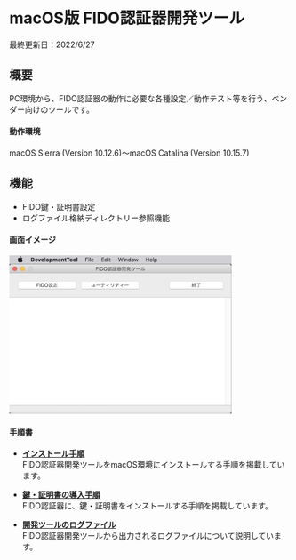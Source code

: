 # macOS版 FIDO認証器開発ツール

最終更新日：2022/6/27

## 概要
PC環境から、FIDO認証器の動作に必要な各種設定／動作テスト等を行う、ベンダー向けのツールです。

#### 動作環境
macOS Sierra (Version 10.12.6)〜macOS Catalina (Version 10.15.7)

## 機能
* FIDO鍵・証明書設定
* ログファイル格納ディレクトリー参照機能

#### 画面イメージ
<img src="assets08/0001.jpg" width="400">

#### 手順書

- <b>[インストール手順](../../MaintenanceTool/macOSApp/DEVTOOLINST.md)</b><br>
FIDO認証器開発ツールをmacOS環境にインストールする手順を掲載しています。

- <b>[鍵・証明書の導入手順](../../MaintenanceTool/macOSApp/ATTESTATION.md)</b><br>
FIDO認証器に、鍵・証明書をインストールする手順を掲載しています。

- <b>[開発ツールのログファイル](../../MaintenanceTool/macOSApp/DEVTOOLLOG.md)</b><br>
FIDO認証器開発ツールから出力されるログファイルについて説明しています。
